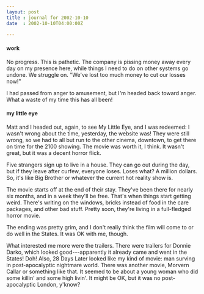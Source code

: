 ```yaml
---
layout: post
title : journal for 2002-10-10
date  : 2002-10-10T04:00:00Z

---
```

<h4>work</h4>No progress.  This is pathetic.  The company is pissing money away every day on my presence here, while things I need to do on other systems go undone.  We struggle on.  "We've lost too much money to cut our losses now!"

I had passed from anger to amusement, but I'm headed back toward anger.  What a waste of my time this has all been!<h4>my little eye</h4>Matt and I headed out, again, to see My Little Eye, and I was redeemed:  I wasn't wrong about the time, yesterday, the website was!  They were still wrong, so we had to all but run to the other cinema, downtown, to get there on time for the 2100 showing.  The movie was worth it, I think.  It wasn't great, but it was a decent horror flick.

Five strangers sign up to live in a house.  They can go out during the day, but if they leave after curfew, everyone loses.  Loses what?  A million dollars. So, it's like Big Brother or whatever the current hot reality show is.

The movie starts off at the end of their stay.  They've been there for nearly six months, and in a week they'll be free.  That's when things start getting weird.  There's writing on the windows, bricks instead of food in the care packages, and other bad stuff.  Pretty soon, they're living in a full-fledged horror movie.

The ending was pretty grim, and I don't really think the film will come to or do well in the States.  It was OK with me, though. 

What interested me more were the trailers.  There were trailers for Donnie Darko, which looked good---apparently it already came and went in the States! Doh!  Also, 28 Days Later looked like my kind of movie:  man surving in post-apocalyptic nightmare world.  There was another movie, Morvern Callar or something like that.  It seemed to be about a young woman who did some killin' and some high livin'.  It might be OK, but it was no post-apocalyptic London, y'know?

